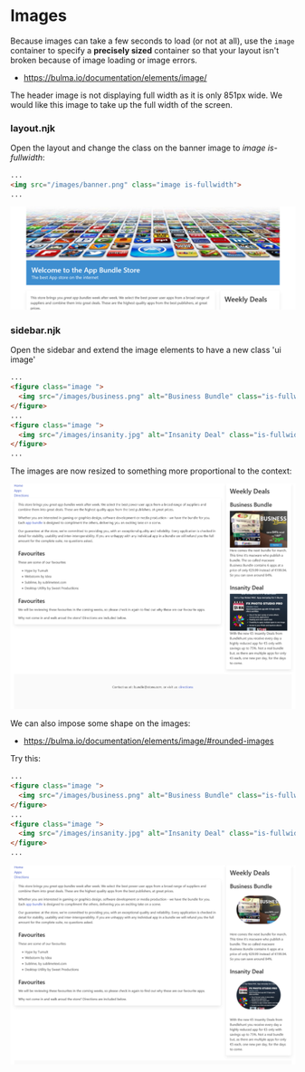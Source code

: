# Images

Because images can take a few seconds to load (or not at all), use the `image` container to specify a **precisely sized** container so that your layout isn't broken because of image loading or image errors.

- <https://bulma.io/documentation/elements/image/>

The header image is not displaying full width as it is only 851px wide. We would like this image to take up the full width of the screen. 

### layout.njk
Open the layout and change the class on the banner image to *image is-fullwidth*:

~~~html
...
<img src="/images/banner.png" class="image is-fullwidth">
...
~~~

![](img/09.png)
### sidebar.njk
Open the sidebar and extend the image elements to have a new class 'ui image'

~~~html
...
<figure class="image ">
  <img src="/images/business.png" alt="Business Bundle" class="is-fullwidth"/>
</figure> 
...
<figure class="image ">
  <img src="/images/insanity.jpg" alt="Insanity Deal" class="is-fullwidth"/> 
</figure> 
...
~~~

The images are now resized to something more proportional to the context:

![](img/10.png)

We can also impose some shape on the images:

- <https://bulma.io/documentation/elements/image/#rounded-images>

Try this:
~~~html
...
<figure class="image ">
  <img src="/images/business.png" alt="Business Bundle" class="is-fullwidth is-rounded" />
</figure>
...
<figure class="image ">
  <img src="/images/insanity.jpg" alt="Insanity Deal" class="is-fullwidth is-rounded" /> 
</figure> 
...
~~~

![](img/11.png)
